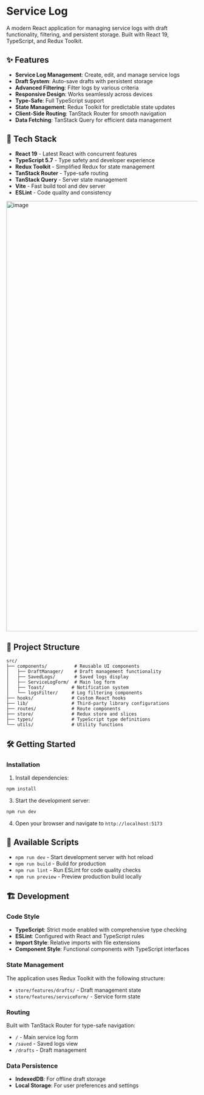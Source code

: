 # Service Log

A modern React application for managing service logs with draft functionality, filtering, and persistent storage. Built with React 19, TypeScript, and Redux Toolkit.

## ✨ Features

- **Service Log Management**: Create, edit, and manage service logs
- **Draft System**: Auto-save drafts with persistent storage
- **Advanced Filtering**: Filter logs by various criteria
- **Responsive Design**: Works seamlessly across devices
- **Type-Safe**: Full TypeScript support
- **State Management**: Redux Toolkit for predictable state updates
- **Client-Side Routing**: TanStack Router for smooth navigation
- **Data Fetching**: TanStack Query for efficient data management

## 🚀 Tech Stack

- **React 19** - Latest React with concurrent features
- **TypeScript 5.7** - Type safety and developer experience
- **Redux Toolkit** - Simplified Redux for state management
- **TanStack Router** - Type-safe routing
- **TanStack Query** - Server state management
- **Vite** - Fast build tool and dev server
- **ESLint** - Code quality and consistency


<img width="847" height="1133" alt="image" src="https://github.com/user-attachments/assets/4da123fa-7dd9-4632-a9d5-ae729281a44e" />


## 📁 Project Structure

```
src/
├── components/          # Reusable UI components
│   ├── DraftManager/    # Draft management functionality
│   ├── SavedLogs/       # Saved logs display
│   ├── ServiceLogForm/  # Main log form
│   ├── Toast/          # Notification system
│   └── logsFilter/     # Log filtering components
├── hooks/              # Custom React hooks
├── lib/                # Third-party library configurations
├── routes/             # Route components
├── store/              # Redux store and slices
├── types/              # TypeScript type definitions
└── utils/              # Utility functions
```

## 🛠️ Getting Started

### Installation

1. Install dependencies:

```bash
npm install
```

3. Start the development server:

```bash
npm run dev
```

4. Open your browser and navigate to `http://localhost:5173`

## 📜 Available Scripts

- `npm run dev` - Start development server with hot reload
- `npm run build` - Build for production
- `npm run lint` - Run ESLint for code quality checks
- `npm run preview` - Preview production build locally

## 🏗️ Development

### Code Style

- **TypeScript**: Strict mode enabled with comprehensive type checking
- **ESLint**: Configured with React and TypeScript rules
- **Import Style**: Relative imports with file extensions
- **Component Style**: Functional components with TypeScript interfaces

### State Management

The application uses Redux Toolkit with the following structure:

- `store/features/drafts/` - Draft management state
- `store/features/serviceForm/` - Service form state

### Routing

Built with TanStack Router for type-safe navigation:

- `/` - Main service log form
- `/saved` - Saved logs view
- `/drafts` - Draft management

### Data Persistence

- **IndexedDB**: For offline draft storage
- **Local Storage**: For user preferences and settings


